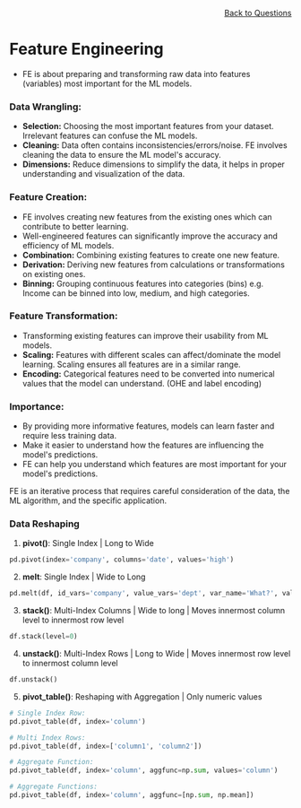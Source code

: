 <p align='right'><a align="right" href="https://github.com/KIRANKUMAR7296/Library/blob/main/Interview.md">Back to Questions</a></p>

# Feature Engineering
 
- FE is about preparing and transforming raw data into features (variables) most important for the ML models.

### **Data Wrangling:**
- **Selection:** Choosing the most important features from your dataset. Irrelevant features can confuse the ML models.
- **Cleaning:** Data often contains inconsistencies/errors/noise. FE involves cleaning the data to ensure the ML model's accuracy.
- **Dimensions:** Reduce dimensions to simplify the data, it helps in proper understanding and visualization of the data.

### **Feature Creation:**
- FE involves creating new features from the existing ones which can contribute to better learning.
- Well-engineered features can significantly improve the accuracy and efficiency of ML models.
- **Combination:** Combining existing features to create one new feature.
- **Derivation:** Deriving new features from calculations or transformations on existing ones.
- **Binning:** Grouping continuous features into categories (bins) e.g. Income can be binned into low, medium, and high categories.

### **Feature Transformation:**
- Transforming existing features can improve their usability from ML models.
- **Scaling:** Features with different scales can affect/dominate the model learning. Scaling ensures all features are in a similar range.
- **Encoding:** Categorical features need to be converted into numerical values that the model can understand. (OHE and label encoding)

### **Importance:**
- By providing more informative features, models can learn faster and require less training data.
- Make it easier to understand how the features are influencing the model's predictions.
- FE can help you understand which features are most important for your model's predictions.

FE is an iterative process that requires careful consideration of the data, the ML algorithm, and the specific application. 

### **Data Reshaping**
1. **pivot()**: Single Index | Long to Wide

```python
pd.pivot(index='company', columns='date', values='high')
```

2. **melt**: Single Index | Wide to Long

```python
pd.melt(df, id_vars='company', value_vars='dept', var_name='What?', value_name='Which?')
```

3. **stack()**: Multi-Index Columns | Wide to long | Moves innermost column level to innermost row level

```python
df.stack(level=0)
```   

4. **unstack()**: Multi-Index Rows | Long to Wide | Moves innermost row level to innermost column level

```python
df.unstack()
```

5. **pivot_table()**: Reshaping with Aggregation | Only numeric values

```python
# Single Index Row:
pd.pivot_table(df, index='column')

# Multi Index Rows:
pd.pivot_table(df, index=['column1', 'column2'])

# Aggregate Function:
pd.pivot_table(df, index='column', aggfunc=np.sum, values='column')

# Aggregate Functions:
pd.pivot_table(df, index='column', aggfunc=[np.sum, np.mean])
```
